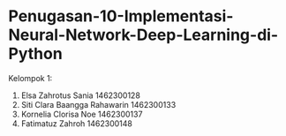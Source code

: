 # Penugasan-10-Implementasi-Neural-Network-Deep-Learning-di-Python

Kelompok 1:

1. Elsa Zahrotus Sania 1462300128
2. Siti Clara Baangga Rahawarin 1462300133
3. Kornelia Clorisa Noe 1462300137
4. Fatimatuz Zahroh 1462300148
